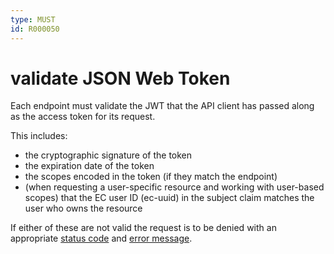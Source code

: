 ```yaml
---
type: MUST
id: R000050
---
```


# validate JSON Web Token

Each endpoint must validate the JWT that the API client has passed along as the access token for its request.

This includes:

- the cryptographic signature of the token
- the expiration date of the token
- the scopes encoded in the token (if they match the endpoint)
- (when requesting a user-specific resource and working with user-based scopes) that the EC user ID (ec-uuid) in the subject claim matches the user who owns the resource

If either of these are not valid the request is to be denied with an appropriate [status code](../../../030_REST-Guidelines/010_HTTP/030_Status-codes/index.md) and [error message](../../../030_REST-Guidelines/040_Error-handling/index.md).
